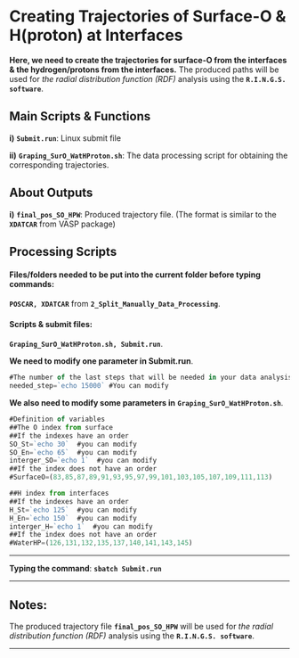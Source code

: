 # Creating Trajectories of Surface-O & H(proton) at Interfaces

**Here, we need to create the trajectories for surface-O from the interfaces & the hydrogen/protons from the interfaces.** The produced paths will be used for *the radial distribution function (RDF)* analysis using the **`R.I.N.G.S. software`**. 

## Main Scripts & Functions

**i)** **`Submit.run`**: Linux submit file

**ii)** **`Graping_SurO_WatHProton.sh`**: The data processing script for obtaining the corresponding trajectories.

## About Outputs

**i)** **`final_pos_SO_HPW`**: Produced trajectory file. (The format is similar to the **`XDATCAR`** from VASP package)

## Processing Scripts

#### Files/folders needed to be put into the current folder before typing commands:

**`POSCAR, XDATCAR`** from **`2_Split_Manually_Data_Processing`**.

#### Scripts & submit files: 

**`Graping_SurO_WatHProton.sh, Submit.run`**.

**We need to modify one parameter in Submit.run**.

```javascript
#The number of the last steps that will be needed in your data analysis
needed_step=`echo 15000` #You can modify 
```

**We also need to modify some parameters in** **`Graping_SurO_WatHProton.sh`**.

```javascript
#Definition of variables
##The O index from surface 
##If the indexes have an order
SO_St=`echo 30`  #you can modify
SO_En=`echo 65`  #you can modify
interger_SO=`echo 1`  #you can modify
##If the index does not have an order
#SurfaceO=(83,85,87,89,91,93,95,97,99,101,103,105,107,109,111,113)

##H index from interfaces 
##If the indexes have an order
H_St=`echo 125`  #you can modify
H_En=`echo 150`  #you can modify
interger_H=`echo 1`  #you can modify
##If the index does not have an order
#WaterHP=(126,131,132,135,137,140,141,143,145)
```

****

**Typing the command**: **`sbatch Submit.run`** 

****

## Notes:

The produced trajectory file **`final_pos_SO_HPW`** will be used for *the radial distribution function (RDF)* analysis using the **`R.I.N.G.S. software`**. 

****
